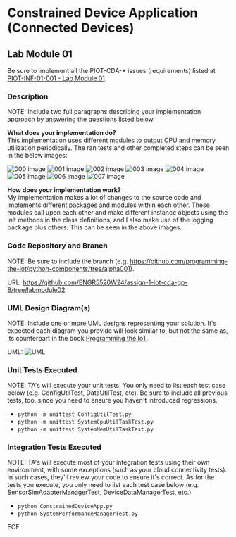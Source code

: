 # Constrained Device Application (Connected Devices)

## Lab Module 01

Be sure to implement all the PIOT-CDA-* issues (requirements) listed at [PIOT-INF-01-001 - Lab Module 01](https://github.com/orgs/programming-the-iot/projects/1#column-9974937).

### Description

NOTE: Include two full paragraphs describing your implementation approach by answering the questions listed below.

**What does your implementation do?** \
This implementation uses different modules to output CPU and memory utilization periodically. The ran tests and other completed steps can be seen in the below images:

![000 image](./000complete.png)
![001 image](./001complete.png)
![002 image](./002complete.png)
![003 image](./003complete.png)
![004 image](./004complete.png)
![005 image](./005complete.png)
![006 image](./006complete.png)
![007 image](./007complete.png)

**How does your implementation work?** \
My implementation makes a lot of changes to the source code and implements different packages and modules within each other. These modules call upon each other and make different instance objects using the init methods in the class definitions, and I also make use of the logging package plus others. This can be seen in the above images.

### Code Repository and Branch

NOTE: Be sure to include the branch (e.g. https://github.com/programming-the-iot/python-components/tree/alpha001).

URL: https://github.com/ENGR5520W24/assign-1-iot-cda-gp-8/tree/labmodule02

### UML Design Diagram(s)

NOTE: Include one or more UML designs representing your solution. It's expected each
diagram you provide will look similar to, but not the same as, its counterpart in the
book [Programming the IoT](https://learning.oreilly.com/library/view/programming-the-internet/9781492081401/).

UML: ![UML](./UML.png)


### Unit Tests Executed

NOTE: TA's will execute your unit tests. You only need to list each test case below
(e.g. ConfigUtilTest, DataUtilTest, etc). Be sure to include all previous tests, too,
since you need to ensure you haven't introduced regressions.

- `python -m unittest ConfigUtilTest.py`
- `python -m unittest SystemCpuUtilTaskTest.py`
- `python -m unittest SystemMemUtilTaskTest.py`

### Integration Tests Executed

NOTE: TA's will execute most of your integration tests using their own environment, with
some exceptions (such as your cloud connectivity tests). In such cases, they'll review
your code to ensure it's correct. As for the tests you execute, you only need to list each
test case below (e.g. SensorSimAdapterManagerTest, DeviceDataManagerTest, etc.)

- `python ConstrainedDeviceApp.py`
- `python SystemPerformanceManagerTest.py`

EOF.